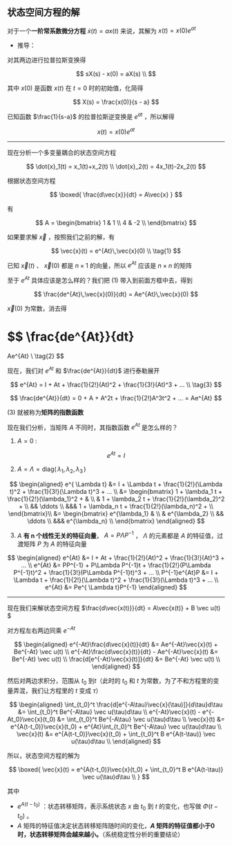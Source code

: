 ## 状态空间方程的解

对于一个**一阶常系数微分方程** $\dot{x}(t) = ax(t)$ 来说，其解为 $x(t) = x(0)e^{at}$

- 推导：

对其两边进行拉普拉斯变换得

$$
sX(s) - x(0) = aX(s) \\
$$

其中 $x(0)$ 是函数 $x(t)$ 在 $t = 0$  时的初始值，化简得

$$
X(s) = \frac{x(0)}{s - a}
$$

已知函数 $\frac{1}{s-a}$ 的拉普拉斯逆变换是 $e^{at}$ ，所以解得

$$
x(t) = x(0)e^{at}
$$

---

现在分析一个多变量耦合的状态空间方程

$$
\dot{x}_1(t) = x_1(t)+x_2(t) \\
\dot{x}_2(t) = 4x_1(t)-2x_2(t)
$$

根据状态空间方程

$$
\boxed{
\frac{d\vec{x}}{dt} = A\vec{x}
}
$$

有

$$
A = 
\begin{bmatrix}
1 & 1 \\
4 & -2 \\
\end{bmatrix}
$$

如果要求解 $\vec{x}$ ，按照我们之前的解，有

$$
\vec{x}(t) = e^{At}\,\vec{x}(0) \\
\tag{1}
$$

已知 $\vec{x}(t)$ 、 $\vec{x}(0)$ 都是 $n\times1$ 的向量，所以 $e^{At}$ 应该是 $n\times n$ 的矩阵

至于  $e^{At}$ 具体应该是怎么样的？我们把 (1) 带入到前面方框中去，得到

$$
\frac{de^{At}\,\vec{x}(0)}{dt} =
Ae^{At}\,\vec{x}(0)
$$

$\vec{x}(0)$ 为常数，消去得

$$
\frac{de^{At}}{dt} 
=
Ae^{At} \\
\tag{2}
$$

现在，我们对 $e^{At}$ 和 $\frac{de^{At}}{dt}$ 进行泰勒展开

$$
e^{At} = I + At + \frac{1}{2!}(At)^2 + \frac{1}{3!}(At)^3 + ... \\
\tag{3}
$$

$$
\frac{de^{At}}{dt} = 0 + A + A^2t + \frac{1}{2!}A^3t^2 + ... = Ae^{At}
$$

(3) 就被称为**矩阵的指数函数** 

现在我们分析，当矩阵 $A$ 不同时，其指数函数 $e^{At}$ 是怎么样的？

1. $A = 0$ :

$$
  e^{At} = I
$$

2. $A = \Lambda = \text{diag}(\, \lambda_{1}, \lambda_{2}, \lambda_{3} \,)$  

$$
\begin{aligned}
   e^{ \Lambda t} 
   &=
   I + \Lambda t + \frac{1}{2!}(\Lambda t)^2 + \frac{1}{3!}(\Lambda t)^3 + ... \\
   &=
   \begin{bmatrix}
   1 + \lambda_1 t + \frac{1}{2!}(\lambda_1)^2 +  &  \\
   & 1 + \lambda_2 t + \frac{1}{2!}(\lambda_2)^2 + \\
   && \ddots \\
   &&& 1 + \lambda_n t + \frac{1}{2!}(\lambda_n)^2 + \\
   \end{bmatrix}\\
   &=
   \begin{bmatrix}
   e^{\lambda_1} &  \\
   & e^{\lambda_2}  \\
   && \ddots \\
   &&& e^{\lambda_n} \\
   \end{bmatrix}
   \end{aligned}
$$

3. $A$ **有 n 个线性无关的特征向量**， $A = P\Lambda P^{-1}$ ， $\Lambda$ 的元素都是 $A$ 的特征值，过渡矩阵 $P$ 为 $A$ 的特征向量

$$
   \begin{aligned}
   e^{At} &= I + At + \frac{1}{2!}(At)^2 + \frac{1}{3!}(At)^3 + ... \\
   e^{At} &= PP^{-1} + P\Lambda P^{-1}t + \frac{1}{2!}(P\Lambda P^{-1}t)^2 + \frac{1}{3!}(P\Lambda P^{-1}t)^3 + ... \\
   P^{-1}e^{At}P &= I + \Lambda t + \frac{1}{2!}(\Lambda t)^2 + \frac{1}{3!}(\Lambda t)^3 + ... \\ 
   e^{At} &= Pe^{ \Lambda t}P^{-1}
   \end{aligned}
$$

   ---

现在我们来解状态空间方程 $\frac{d\vec{x(t)}}{dt} = A\vec{x(t)} + B \vec u(t) $ 

对方程左右两边同乘 $e^{-At}$ 

$$
\begin{aligned}
e^{-At}\frac{d\vec{x}(t)}{dt} &= Ae^{-At}\vec{x}(t) + Be^{-At} \vec u(t) \\
e^{-At}\frac{d\vec{x}(t)}{dt} -  Ae^{-At}\vec{x}(t)  &= Be^{-At} \vec u(t) \\
\frac{d[e^{-At}\vec{x}(t)]}{dt} &= Be^{-At} \vec u(t) \\
\end{aligned}
$$

然后对两边求积分，范围从 $t_0$ 到$t$（此时的 $t_0$ 和 $t$ 为常数，为了不和方程里的变量弄混，我们让方程里的 $t$ 变成 $\tau$）

$$
\begin{aligned}
\int_{t_0}^t \frac{d[e^{-A\tau}\vec{x}(\tau)]}{d\tau}d\tau &= \int_{t_0}^t Be^{-A\tau} \vec u(\tau)d\tau \\
e^{-At}\vec{x}(t) - e^{-At_0}\vec{x}(t_0)   &= \int_{t_0}^t Be^{-A\tau} \vec u(\tau)d\tau \\
\vec{x}(t) &= e^{A(t-t_0)}\vec{x}(t_0)  + e^{At}\int_{t_0}^t Be^{-A\tau} \vec u(\tau)d\tau \\
\vec{x}(t) &= e^{A(t-t_0)}\vec{x}(t_0)  + \int_{t_0}^t B e^{A(t-\tau)} \vec u(\tau)d\tau \\
\end{aligned}
$$

所以，状态空间方程的解为

$$
\boxed{
\vec{x}(t) = e^{A(t-t_0)}\vec{x}(t_0)  + \int_{t_0}^t B e^{A(t-\tau)} \vec u(\tau)d\tau \\
}
$$

其中

- $e^{A(t-t_0)}$ ：状态转移矩阵，表示系统状态 $x$ 由 $t_0$ 到 $t$ 的变化，也写做 $\Phi (t-t_0)$ 。
-  $A$ 矩阵的特征值决定状态转移矩阵随时间的变化，**$A$ 矩阵的特征值都小于0时，状态转移矩阵会越来越小。**（系统稳定性分析的重要结论）










